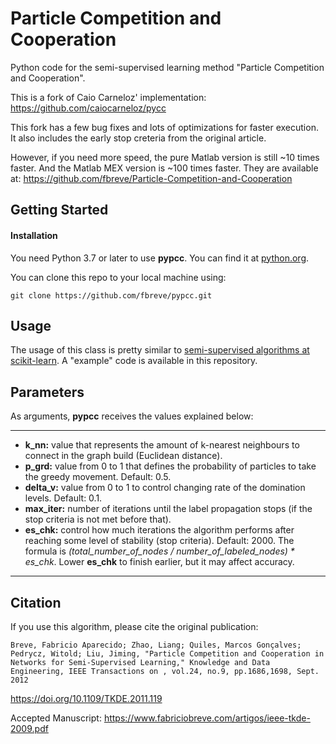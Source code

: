 # Particle Competition and Cooperation
Python code for the semi-supervised learning method "Particle Competition and Cooperation". 

This is a fork of Caio Carneloz' implementation:
https://github.com/caiocarneloz/pycc

This fork has a few bug fixes and lots of optimizations for faster execution. It also includes the early stop creteria from the original article.

However, if you need more speed, the pure Matlab version is still ~10 times faster. And the Matlab MEX version is ~100 times faster. They are available at:
https://github.com/fbreve/Particle-Competition-and-Cooperation

## Getting Started
#### Installation
You need Python 3.7 or later to use **pypcc**. You can find it at [python.org](https://www.python.org/).

You can clone this repo to your local machine using:
```
git clone https://github.com/fbreve/pypcc.git
```

## Usage
The usage of this class is pretty similar to [semi-supervised algorithms at scikit-learn](https://scikit-learn.org/stable/modules/label_propagation.html). A "example" code is available in this repository.

## Parameters
As arguments, **pypcc** receives the values explained below:

---
- **k_nn:** value that represents the amount of k-nearest neighbours to connect in the graph build (Euclidean distance).
- **p_grd:** value from 0 to 1 that defines the probability of particles to take the greedy movement. Default: 0.5.
- **delta_v:** value from 0 to 1 to control changing rate of the domination levels. Default: 0.1.
- **max_iter:** number of iterations until the label propagation stops (if the stop criteria is not met before that).
- **es_chk:** control how much iterations the algorithm performs after reaching some level of stability (stop criteria). Default: 2000. The formula is *(total_number_of_nodes / number_of_labeled_nodes) * es_chk*. Lower **es_chk** to finish earlier, but it may affect accuracy.
---

## Citation
If you use this algorithm, please cite the original publication:

`Breve, Fabricio Aparecido; Zhao, Liang; Quiles, Marcos Gonçalves; Pedrycz, Witold; Liu, Jiming, "Particle Competition and Cooperation in Networks for Semi-Supervised Learning," Knowledge and Data Engineering, IEEE Transactions on , vol.24, no.9, pp.1686,1698, Sept. 2012`

https://doi.org/10.1109/TKDE.2011.119

Accepted Manuscript: https://www.fabriciobreve.com/artigos/ieee-tkde-2009.pdf
